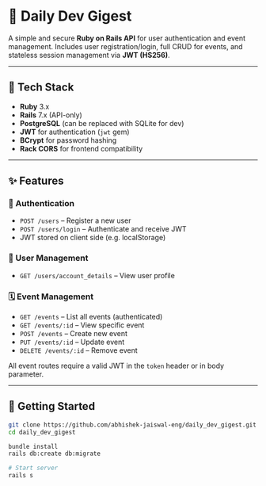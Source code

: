 # 📅 Daily Dev Gigest

A simple and secure **Ruby on Rails API** for user authentication and event management.
Includes user registration/login, full CRUD for events, and stateless session management via **JWT (HS256)**.

---

## 🔧 Tech Stack

- **Ruby** 3.x
- **Rails** 7.x (API-only)
- **PostgreSQL** (can be replaced with SQLite for dev)
- **JWT** for authentication (`jwt` gem)
- **BCrypt** for password hashing
- **Rack CORS** for frontend compatibility

---

## ✨ Features

### 🔐 Authentication

- `POST /users` – Register a new user
- `POST /users/login` – Authenticate and receive JWT
- JWT stored on client side (e.g. localStorage)

### 👤 User Management

- `GET /users/account_details` – View user profile

### 🗓 Event Management

- `GET /events` – List all events (authenticated)
- `GET /events/:id` – View specific event
- `POST /events` – Create new event
- `PUT /events/:id` – Update event
- `DELETE /events/:id` – Remove event

All event routes require a valid JWT in the `token` header or in body parameter.

---

## 🚀 Getting Started

```bash
git clone https://github.com/abhishek-jaiswal-eng/daily_dev_gigest.git
cd daily_dev_gigest

bundle install
rails db:create db:migrate

# Start server
rails s
